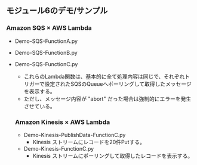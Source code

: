 
## モジュール6のデモ/サンプル


### Amazon SQS × AWS Lambda

- Demo-SQS-FunctionA.py
- Demo-SQS-FunctionB.py
- Demo-SQS-FunctionC.py
  - これらのLambda関数は、基本的に全て処理内容は同じで、それぞれトリガーで設定されたSQSのQueueへポーリングして取得したメッセージを表示する。
  - ただし、メッセージ内容が "abort" だった場合は強制的にエラーを発生させている。


  ### Amazon Kinesis × AWS Lambda

  - Demo-Kinesis-PublishData-FunctionC.py
    - Kinesis ストリームにレコードを20件Putする。
  - Demo-Kinesis-FunctionC.py
    - Kinesis ストリームにポーリングして取得したレコードを表示する。
    






